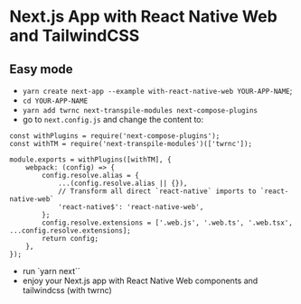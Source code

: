 # Next.js App with React Native Web and TailwindCSS

## Easy mode

- `yarn create next-app --example with-react-native-web YOUR-APP-NAME`;
- `cd YOUR-APP-NAME`
- `yarn add twrnc next-transpile-modules next-compose-plugins`
- go to `next.config.js` and change the content to:

```
const withPlugins = require('next-compose-plugins');
const withTM = require('next-transpile-modules')(['twrnc']);

module.exports = withPlugins([withTM], {
	webpack: (config) => {
		config.resolve.alias = {
			...(config.resolve.alias || {}),
			// Transform all direct `react-native` imports to `react-native-web`
			'react-native$': 'react-native-web',
		};
		config.resolve.extensions = ['.web.js', '.web.ts', '.web.tsx', ...config.resolve.extensions];
		return config;
	},
});
```

- run `yarn next``
- enjoy your Next.js app with React Native Web components and tailwindcss (with twrnc)
